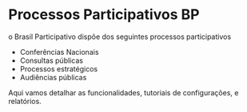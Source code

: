 # Processos Participativos BP

o Brasil Participativo dispõe dos seguintes processos participativos

- Conferências Nacionais
- Consultas públicas
- Processos estratégicos
- Audiências públicas


Aqui vamos detalhar as funcionalidades, tutoriais de configurações, e relatórios.

